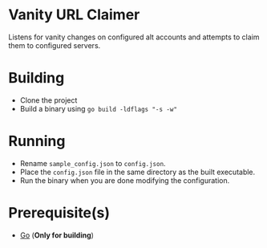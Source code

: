 # Vanity URL Claimer
Listens for vanity changes on configured alt accounts and attempts to claim them to configured servers.

# Building
- Clone the project
- Build a binary using `go build -ldflags "-s -w"`

# Running
- Rename `sample_config.json` to `config.json`.
- Place the `config.json` file in the same directory as the built executable.
- Run the binary when you are done modifying the configuration.

# Prerequisite(s)
- [Go](https://go.dev/doc/install) (**Only for building**)
